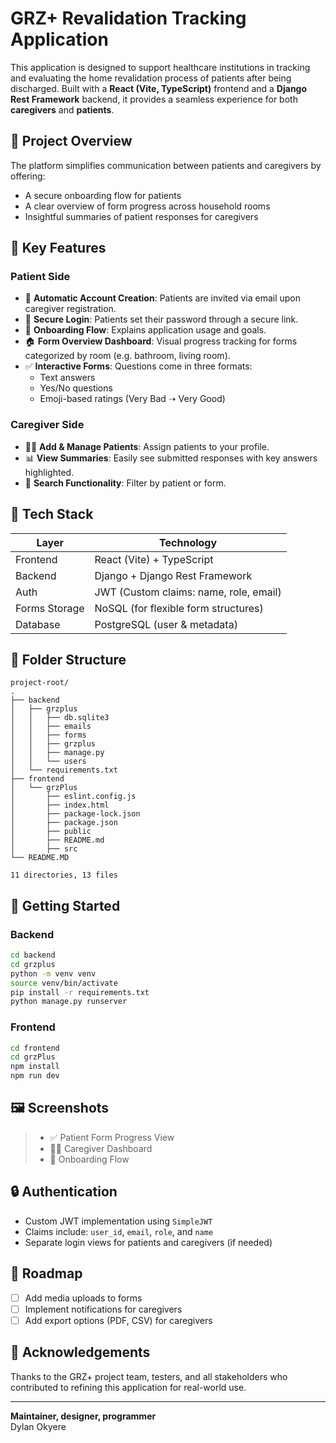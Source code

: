 # GRZ+ Revalidation Tracking Application

This application is designed to support healthcare institutions in tracking and evaluating the home revalidation process of patients after being discharged. Built with a **React (Vite, TypeScript)** frontend and a **Django Rest Framework** backend, it provides a seamless experience for both **caregivers** and **patients**.

## 🧠 Project Overview

The platform simplifies communication between patients and caregivers by offering:
- A secure onboarding flow for patients
- A clear overview of form progress across household rooms
- Insightful summaries of patient responses for caregivers

## 🏥 Key Features

### Patient Side
- 📩 **Automatic Account Creation**: Patients are invited via email upon caregiver registration.
- 🔐 **Secure Login**: Patients set their password through a secure link.
- 🧭 **Onboarding Flow**: Explains application usage and goals.
- 🏠 **Form Overview Dashboard**: Visual progress tracking for forms categorized by room (e.g. bathroom, living room).
- ✅ **Interactive Forms**: Questions come in three formats:
  - Text answers
  - Yes/No questions
  - Emoji-based ratings (Very Bad ➝ Very Good)

### Caregiver Side
- 🧑‍⚕️ **Add & Manage Patients**: Assign patients to your profile.
- 📊 **View Summaries**: Easily see submitted responses with key answers highlighted.
- 🔎 **Search Functionality**: Filter by patient or form.

## 🔧 Tech Stack

| Layer         | Technology                          |
|---------------|--------------------------------------|
| Frontend      | React (Vite) + TypeScript           |
| Backend       | Django + Django Rest Framework      |
| Auth          | JWT (Custom claims: name, role, email) |
| Forms Storage | NoSQL (for flexible form structures) |
| Database      | PostgreSQL (user & metadata)        |

## 📂 Folder Structure

```
project-root/
.
├── backend
│   ├── grzplus
│   │   ├── db.sqlite3
│   │   ├── emails
│   │   ├── forms
│   │   ├── grzplus
│   │   ├── manage.py
│   │   └── users
│   └── requirements.txt
├── frontend
│   └── grzPlus
│       ├── eslint.config.js
│       ├── index.html
│       ├── package-lock.json
│       ├── package.json
│       ├── public
│       ├── README.md
│       ├── src
└── README.MD

11 directories, 13 files

```

## 🚀 Getting Started

### Backend
```bash
cd backend
cd grzplus
python -m venv venv
source venv/bin/activate
pip install -r requirements.txt
python manage.py runserver
```

### Frontend
```bash
cd frontend
cd grzPlus
npm install
npm run dev
```

## 🖼️ Screenshots
> - ✅ Patient Form Progress View  
> - 👨‍⚕️ Caregiver Dashboard  
> - 🧭 Onboarding Flow

## 🔒 Authentication

- Custom JWT implementation using `SimpleJWT`
- Claims include: `user_id`, `email`, `role`, and `name`
- Separate login views for patients and caregivers (if needed)

## 📌 Roadmap

- [ ] Add media uploads to forms
- [ ] Implement notifications for caregivers
- [ ] Add export options (PDF, CSV) for caregivers

## 🤝 Acknowledgements

Thanks to the GRZ+ project team, testers, and all stakeholders who contributed to refining this application for real-world use.

---

**Maintainer, designer, programmer**  
Dylan Okyere
